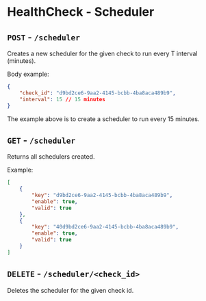 # HealthCheck - Scheduler

## `POST` - `/scheduler`

Creates a new scheduler for the given check to run every T interval (minutes).

Body example:

```json
{
    "check_id": "d9bd2ce6-9aa2-4145-bcbb-4ba8aca489b9",
    "interval": 15 // 15 minutes
}
```

The example above is to create a scheduler to run every 15 minutes.

## `GET` - `/scheduler`

Returns all schedulers created.

Example:

```json
[
    {
        "key": "d9bd2ce6-9aa2-4145-bcbb-4ba8aca489b9",
        "enable": true,
        "valid": true
    },
    {
        "key": "40d9bd2ce6-9aa2-4145-bcbb-4ba8aca489b9",
        "enable": true,
        "valid": true
    }
]
```

## `DELETE` - `/scheduler/<check_id>`

Deletes the scheduler for the given check id.

